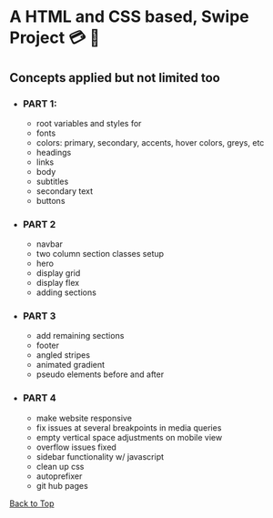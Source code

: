<a name="custom_anchor_name"></a>

# A HTML and CSS based, Swipe Project :credit_card: :iphone:

## Concepts applied but not limited too

  - ### PART 1:
    - root variables and styles for
    - fonts
    - colors: primary, secondary, accents, hover colors, greys, etc
    - headings 
    - links 
    - body
    - subtitles
    - secondary text
    - buttons
  - ### PART 2
    - navbar
    - two column section classes setup
    - hero
    - display grid 
    - display flex
    - adding sections
  - ### PART 3
    - add remaining sections
    - footer
    - angled stripes
    - animated gradient
    - pseudo elements before and after
  - ### PART 4
    - make website responsive
    - fix issues at several breakpoints in media queries
    - empty vertical space adjustments on mobile view
    - overflow issues fixed
    - sidebar functionality w/ javascript 
    - clean up css
    - autoprefixer
    - git hub pages
    
[Back to Top](#custom_anchor_name)
